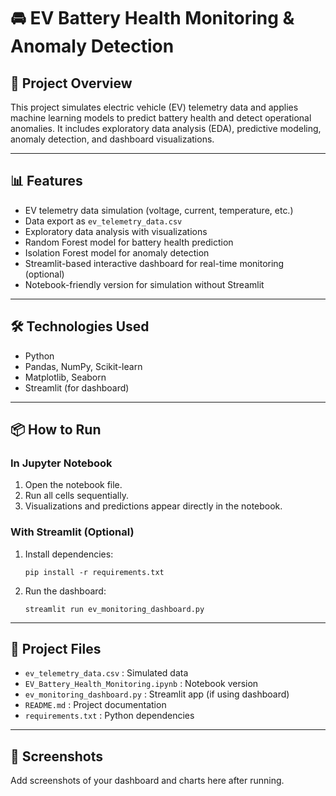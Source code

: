 # 🚘 EV Battery Health Monitoring & Anomaly Detection

## 📖 Project Overview
This project simulates electric vehicle (EV) telemetry data and applies machine learning models to predict battery health and detect operational anomalies. It includes exploratory data analysis (EDA), predictive modeling, anomaly detection, and dashboard visualizations.

---

## 📊 Features
- EV telemetry data simulation (voltage, current, temperature, etc.)
- Data export as `ev_telemetry_data.csv`
- Exploratory data analysis with visualizations
- Random Forest model for battery health prediction
- Isolation Forest model for anomaly detection
- Streamlit-based interactive dashboard for real-time monitoring (optional)
- Notebook-friendly version for simulation without Streamlit

---

## 🛠️ Technologies Used
- Python
- Pandas, NumPy, Scikit-learn
- Matplotlib, Seaborn
- Streamlit (for dashboard)

---

## 📦 How to Run

### In Jupyter Notebook
1. Open the notebook file.
2. Run all cells sequentially.
3. Visualizations and predictions appear directly in the notebook.

### With Streamlit (Optional)
1. Install dependencies:
    ```
    pip install -r requirements.txt
    ```
2. Run the dashboard:
    ```
    streamlit run ev_monitoring_dashboard.py
    ```

---

## 📂 Project Files
- `ev_telemetry_data.csv` : Simulated data
- `EV_Battery_Health_Monitoring.ipynb` : Notebook version
- `ev_monitoring_dashboard.py` : Streamlit app (if using dashboard)
- `README.md` : Project documentation
- `requirements.txt` : Python dependencies

---

## 📸 Screenshots
Add screenshots of your dashboard and charts here after running.

